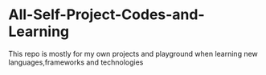 # All-Self-Project-Codes-and-Learning
This repo is mostly for my own projects and playground when learning new languages,frameworks and technologies
